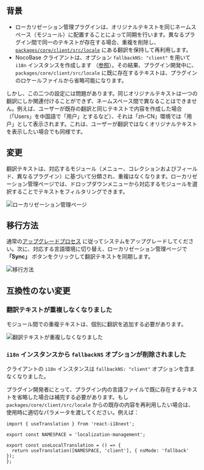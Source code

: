 ## 背景

* ローカリゼーション管理プラグインは、オリジナルテキストを同じネームスペース（モジュール）に配置することによって同期を行います。異なるプラグイン間で同一のテキストが存在する場合、重複を削除し、[`packages/core/client/src/locale`](https://github.com/nocobase/nocobase/tree/main/packages/core/client/src/locale) にある翻訳を保持して再利用します。
* NocoBase クライアントは、オプション `fallbackNS: "client"` を用いて `i18n` インスタンスを作成します （[参照](https://github.com/nocobase/nocobase/blob/8983eed3308d018a309f1d39f5c6988bbc632878/packages/core/client/src/i18n/i18n.ts#L20)）。その結果、プラグイン開発中に、`packages/core/client/src/locale` に既に存在するテキストは、プラグインのロケールファイルから省略可能になります。

しかし、この二つの設定には問題があります。同じオリジナルテキストは一つの翻訳にしか関連付けることができず、ネームスペース間で異なることはできません。例えば、ユーザーが既存の翻訳と同じテキストで内容を作成した場合（「Users」を中国語で「用户」とするなど）、それは「zh-CN」環境では「用户」として表示されます。これは、ユーザーが翻訳ではなくオリジナルテキストを表示したい場合でも同様です。

## 変更

翻訳テキストは、対応するモジュール（メニュー、コレクションおよびフィールド、異なるプラグイン）に基づいて分類され、重複はなくなります。ローカリゼーション管理ページでは、ドロップダウンメニューから対応するモジュールを選択することでテキストをフィルタリングできます。

![ローカリゼーション管理ページ](https://static-docs.nocobase.com/148e5cf34a8a761f7d16429f1c0338f1.jpg)

## 移行方法

通常の[アップグレードプロセス](https://docs.nocobase.com/welcome/getting-started/upgrading) に従ってシステムをアップグレードしてください。次に、対応する言語環境に切り替え、ローカリゼーション管理ページで **「Sync」** ボタンをクリックして翻訳テキストを同期します。

![移行方法](https://static-docs.nocobase.com/bb1c1563770b5c7bfc4f683fc8efaad9.jpg)

## 互換性のない変更

### 翻訳テキストが重複しなくなりました

モジュール間での重複テキストは、個別に翻訳を追加する必要があります。

![翻訳テキストが重複しなくなりました](https://static-docs.nocobase.com/c090ade730c7d71841cef340d865615b.jpg)

### `i18n` インスタンスから `fallbackNS` オプションが削除されました

クライアントの `i18n` インスタンスは `fallbackNS: "client"` オプションを含まなくなりました。

プラグイン開発者にとって、プラグイン内の言語ファイルで既に存在するテキストを省略した場合は補完する必要があります。もし `packages/core/client/src/locale` からの既存の内容を再利用したい場合は、使用時に適切なパラメータを渡してください。例えば：

```
import { useTranslation } from 'react-i18next';

export const NAMESPACE = 'localization-management';

export const useLocalTranslation = () => {
  return useTranslation([NAMESPACE, 'client'], { nsMode: 'fallback' });
};
```
